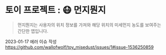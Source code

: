 # 토이 프로젝트 : 😷 먼지뭔지
> 먼지뭔지는 사용자의 위치 정보를 가져와 해당 위치의 미세먼지 농도를 보여주는 간단한 앱입니다.

2023-01-17
에러 이슈 작성
https://github.com/wallofwolf/toy_misedust/issues/1#issue-1536250859
